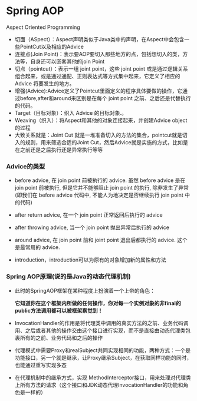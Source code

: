# Spring AOP

Aspect Oriented Programming

* 切面（ASpect）：Aspect声明类似于Java类中的声明，在Aspect中会包含一些PointCut以及相应的Advice
* 连接点\(Join Point\)：表示要AOP要切入那些地方的点，包括想切入的类，方法等，自身还可以嵌套其他的join Point
* 切点（pointcut）：表示一组 joint point，这些 joint point 或是通过逻辑关系组合起来，或是通过通配、正则表达式等方式集中起来，它定义了相应的 Advice 将要发生的地方。
* 增强\(Advice\):Advice定义了Pointcut里面定义的程序具体要做的操作，它通过before,after和around来区别是在每个 joint point 之前、之后还是代替执行的代码。
* Target（目标对象）：织入 Advice 的目标对象.。
* Weaving（织入）：将Aspect和其他的对象连接起来，并创建Advice object的过程
* 大致关系就是：Joint Cut 就是一堆准备切入的方法的集合，pointcut就是切入的规则，用来筛选合适的Joint Cut，然后Advice就是实施的方式，比如是在之前还是之后执行还是异常执行等等

### Advice的类型

* before advice, 在 join point 前被执行的 advice. 虽然 before advice 是在 join point 前被执行, 但是它并不能够阻止 join point 的执行, 除非发生了异常\(即我们在 before advice 代码中, 不能人为地决定是否继续执行 join point 中的代码\)
* after return advice, 在一个 join point 正常返回后执行的 advice

* after throwing advice, 当一个 join point 抛出异常后执行的 advice

* around advice, 在 join point 前和 joint point 退出后都执行的 advice. 这个是最常用的 advice.

* introduction，introduction可以为原有的对象增加新的属性和方法

### Spring AOP原理\(说的是Java的动态代理机制\)

* 此时的SpringAOP框架在某种程度上扮演着一个上帝的角色：

  **它知道你在这个框架内所做的任何操作，你对每一个实例对象的非final的public方法调用都可以被框架察觉到！**

* InvocationHandler的作用是将代理类中调用的真实方法的之前、业务代码调用、之后或者其他的操作交由这个接口进行实现，而不是直接由动态代理类包裹所有的之前、业务代码和之后的操作

* 代理模式中需要Proxy和realSubject共同实现相同的功能，两种方式：一个是功能接口，另一个就是继承，让Proxy继承Subject，在获取同样功能的同时，也能通过重写实现多态

* 在代理机制中的继承方式，实现 MethodInterceptor接口，用来处理对代理类上所有方法的请求（这个接口和JDK动态代理InvocationHandler的功能和角色是一样的）



